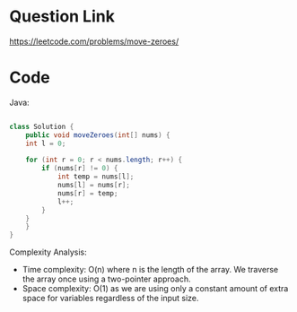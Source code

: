# Question Link

https://leetcode.com/problems/move-zeroes/

# Code

Java:

```java

class Solution {
    public void moveZeroes(int[] nums) {
    int l = 0; 
    
    for (int r = 0; r < nums.length; r++) {
        if (nums[r] != 0) {
            int temp = nums[l];
            nums[l] = nums[r];
            nums[r] = temp;
            l++;
        }
    }
    }
}
```

Complexity Analysis:
- Time complexity: O(n) where n is the length of the array. We traverse the array once using a two-pointer approach.
- Space complexity: O(1) as we are using only a constant amount of extra space for variables regardless of the input size.

